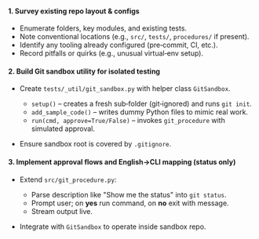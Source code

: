 #### 1. Survey existing repo layout & configs

* Enumerate folders, key modules, and existing tests.
* Note conventional locations (e.g., `src/`, `tests/`, `procedures/` if present).
* Identify any tooling already configured (pre‑commit, CI, etc.).
* Record pitfalls or quirks (e.g., unusual virtual‑env setup).

#### 2. Build Git sandbox utility for isolated testing

* Create `tests/_util/git_sandbox.py` with helper class `GitSandbox`.

  * `setup()` – creates a fresh sub‑folder (git‑ignored) and runs `git init`.
  * `add_sample_code()` – writes dummy Python files to mimic real work.
  * `run(cmd, approve=True/False)` – invokes `git_procedure` with simulated approval.
* Ensure sandbox root is covered by `.gitignore`.

#### 3. Implement approval flows and English→CLI mapping (status only)

* Extend `src/git_procedure.py`:

  * Parse description like "Show me the status" into `git status`.
  * Prompt user; on **yes** run command, on **no** exit with message.
  * Stream output live.
* Integrate with `GitSandbox` to operate inside sandbox repo.
